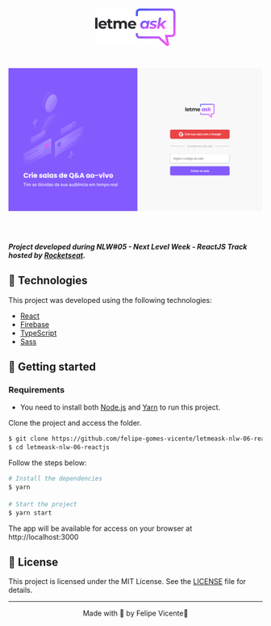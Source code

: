 <p align="center">
  <img alt="Letmeask" src=".github/logo.svg" width="160px">
</p>

<h1 align="center">
    <img alt="Letmeask" title="Letmeask" src=".github/cover.png" />
</h1>

<br>

##### Project developed during **NLW#05 - Next Level Week - ReactJS Track** hosted by [Rocketseat](https://rocketseat.com.br/).

## 🧪 Technologies

This project was developed using the following technologies:

- [React](https://reactjs.org)
- [Firebase](https://firebase.google.com/)
- [TypeScript](https://www.typescriptlang.org/)
- [Sass](https://sass-lang.com/install)

## 🚀 Getting started

### Requirements

- You need to install both [Node.js](https://nodejs.org/en/download/) and [Yarn](https://yarnpkg.com/) to run this project.

Clone the project and access the folder.

```bash
$ git clone https://github.com/felipe-gomes-vicente/letmeask-nlw-06-reactjs.git
$ cd letmeask-nlw-06-reactjs
```

Follow the steps below:
```bash
# Install the dependencies
$ yarn

# Start the project
$ yarn start
```
The app will be available for access on your browser at http://localhost:3000



## 📝 License

This project is licensed under the MIT License. See the [LICENSE](LICENSE.md) file for details.


---

<p align="center">Made with 💜 by Felipe Vicente👋</p>  
